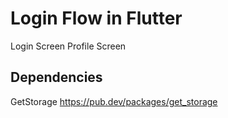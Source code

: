 # Login Flow in Flutter

Login Screen
Profile Screen

## Dependencies

GetStorage
https://pub.dev/packages/get_storage


